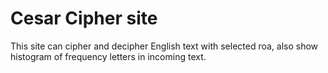 # Cesar Cipher site
This site can cipher and decipher English text with selected roa, also show histogram of frequency letters in incoming text.
<!--stackedit_data:
eyJoaXN0b3J5IjpbMjY3MjkyMjJdfQ==
-->